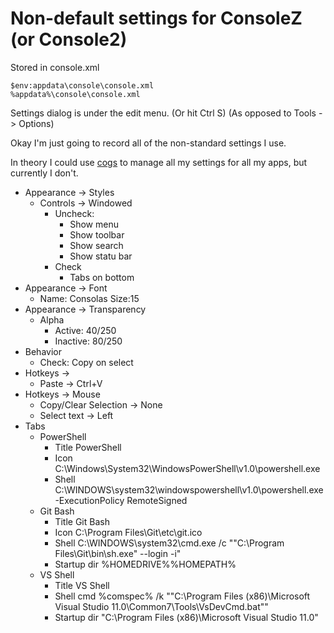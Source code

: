 ﻿# Non-default settings for ConsoleZ (or Console2)

Stored in console.xml

    $env:appdata\console\console.xml
    %appdata%\console\console.xml

Settings dialog is under the edit menu. (Or hit Ctrl S) (As opposed to Tools -> Options)

Okay I'm just going to record all of the non-standard settings I use.

In theory I could use [cogs](https://bitbucket.org/rhysparry/cogs) to manage all my settings for all my apps, but currently I don't.

- Appearance -> Styles
  - Controls -> Windowed
    - Uncheck:
      - Show menu
      - Show toolbar
      - Show search
      - Show statu bar
    - Check
      - Tabs on bottom
- Appearance -> Font
  - Name: Consolas  Size:15
- Appearance -> Transparency
  - Alpha
    - Active:   40/250
    - Inactive: 80/250
- Behavior
  - Check: Copy on select
- Hotkeys ->
  - Paste -> Ctrl+V
- Hotkeys -> Mouse
  - Copy/Clear Selection    ->  None
  - Select text           ->  Left
- Tabs
  - PowerShell
    - Title   PowerShell
    - Icon    C:\Windows\System32\WindowsPowerShell\v1.0\powershell.exe
    - Shell   C:\WINDOWS\system32\windowspowershell\v1.0\powershell.exe -ExecutionPolicy RemoteSigned
  - Git Bash
    - Title       Git Bash
    - Icon        C:\Program Files\Git\etc\git.ico
    - Shell       C:\WINDOWS\system32\cmd.exe /c ""C:\Program Files\Git\bin\sh.exe" --login -i"
    - Startup dir %HOMEDRIVE%%HOMEPATH%
  - VS Shell
    - Title       VS Shell
    - Shell       cmd %comspec% /k ""C:\Program Files (x86)\Microsoft Visual Studio 11.0\Common7\Tools\VsDevCmd.bat""
    - Startup dir "C:\Program Files (x86)\Microsoft Visual Studio 11.0\"